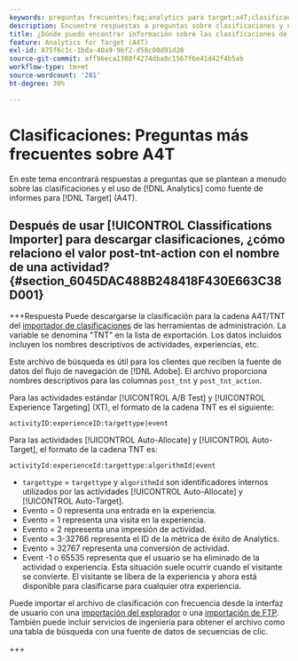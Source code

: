 ```yaml
---
keywords: preguntas frecuentes;faq;analytics para target;a4T;clasificaciones;clasificación;importador de clasificaciones;post-tnt-action;códigos de evento
description: Encuentre respuestas a preguntas sobre clasificaciones y uso de [!UICONTROL Analytics for Target] (A4T).
title: ¿Dónde puedo encontrar información sobre las clasificaciones de con A4T?
feature: Analytics for Target (A4T)
exl-id: 875f6c1c-1bda-40a9-96f2-d58c00d91d20
source-git-commit: aff96eca1380f4274dba0c1567f6e41d42f4b5ab
workflow-type: tm+mt
source-wordcount: '281'
ht-degree: 30%

---
```


# Clasificaciones: Preguntas más frecuentes sobre A4T

En este tema encontrará respuestas a preguntas que se plantean a menudo sobre las clasificaciones y el uso de [!DNL Analytics] como fuente de informes para [!DNL Target] (A4T).

## Después de usar [!UICONTROL Classifications Importer] para descargar clasificaciones, ¿cómo relaciono el valor post-tnt-action con el nombre de una actividad? {#section_6045DAC488B248418F430E663C38D001}

+++Respuesta
Puede descargarse la clasificación para la cadena A4T/TNT del [importador de clasificaciones](https://experienceleague.adobe.com/docs/analytics/components/classifications/classifications-importer/c-working-with-saint.html?lang=es) de las herramientas de administración. La variable se denomina &quot;TNT&quot; en la lista de exportación. Los datos incluidos incluyen los nombres descriptivos de actividades, experiencias, etc.

Este archivo de búsqueda es útil para los clientes que reciben la fuente de datos del flujo de navegación de [!DNL Adobe]. El archivo proporciona nombres descriptivos para las columnas `post_tnt` y `post_tnt_action`.

Para las actividades estándar [!UICONTROL A/B Test] y [!UICONTROL Experience Targeting] (XT), el formato de la cadena TNT es el siguiente:

```
activityID:experienceID:targettype|event
```

Para las actividades [!UICONTROL Auto-Allocate] y [!UICONTROL Auto-Target], el formato de la cadena TNT es:

```
activityId:experienceId:targettype:algorithmId|event
```

* `targettype` = `targettype` y `algorithmId` son identificadores internos utilizados por las actividades [!UICONTROL Auto-Allocate] y [!UICONTROL Auto-Target].
* Evento = 0 representa una entrada en la experiencia.
* Evento = 1 representa una visita en la experiencia.
* Evento = 2 representa una impresión de actividad.
* Evento = 3-32766 representa el ID de la métrica de éxito de Analytics.
* Evento = 32767 representa una conversión de actividad.
* Event -1 o 65535 representa que el usuario se ha eliminado de la actividad o experiencia. Esta situación suele ocurrir cuando el visitante se convierte. El visitante se libera de la experiencia y ahora está disponible para clasificarse para cualquier otra experiencia.

Puede importar el archivo de clasificación con frecuencia desde la interfaz de usuario con una [importación del explorador](https://experienceleague.adobe.com/docs/analytics/components/classifications/classifications-importer/browser-import.html?lang=es) o una [importación de FTP](https://experienceleague.adobe.com/docs/analytics/components/classifications/classifications-importer/import-file.html?lang=es). También puede incluir servicios de ingeniería para obtener el archivo como una tabla de búsqueda con una fuente de datos de secuencias de clic.

+++
